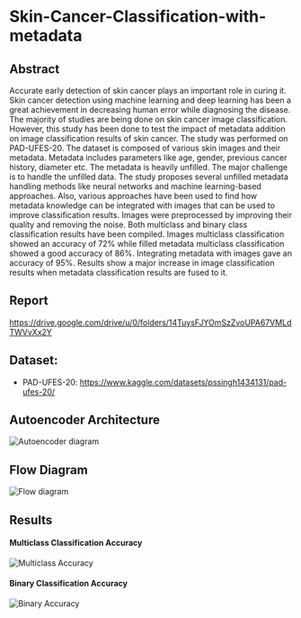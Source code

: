 # Skin-Cancer-Classification-with-metadata

## Abstract
Accurate early detection of skin cancer plays an important role in curing it. Skin cancer detection using machine learning and deep learning has been a great achievement in decreasing human error while diagnosing the disease. The majority of studies are being done on skin cancer image classification. However, this study has been done to test the impact of metadata addition on image classification results of skin cancer. The study was performed on PAD-UFES-20. The dataset is composed of various skin images and their metadata. Metadata includes parameters like age, gender, previous cancer history, diameter etc. The metadata is heavily unfilled. The major challenge is to handle the unfilled data. The study proposes several unfilled metadata handling methods like neural networks and machine learning-based approaches. Also, various approaches have been used to find how metadata knowledge can be integrated with images that can be used to improve classification results. Images were preprocessed by improving their quality and removing the noise. Both multiclass and binary class classification results have been compiled. Images multiclass classification showed an accuracy of 72% while filled metadata multiclass classification showed a good accuracy of 86%. Integrating metadata with images gave an accuracy of 95%. Results show a major increase in image classification results when metadata classification results are fused to it. 

## Report
https://drive.google.com/drive/u/0/folders/14TuysFJYOmSzZvoUPA67VMLdTWVvXx2Y

## Dataset:
- PAD-UFES-20: https://www.kaggle.com/datasets/pssingh1434131/pad-ufes-20/

## Autoencoder Architecture
![Autoencoder diagram](https://github.com/user-attachments/assets/f46a7851-42c1-45e9-8969-423e75986131)

## Flow Diagram
![Flow diagram](https://github.com/user-attachments/assets/112bce91-6b38-4efd-8eec-52be9e45a315)

## Results

#### Multiclass Classification Accuracy
![Multiclass Accuracy](https://github.com/user-attachments/assets/343903ec-50f5-4dc8-a644-01ef13458d8e)

#### Binary Classification Accuracy
![Binary Accuracy](https://github.com/user-attachments/assets/00b0e974-d4bb-427e-b97e-2cb5dd2cd34e)
